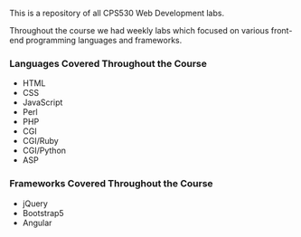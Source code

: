 This is a repository of all CPS530 Web Development labs.

Throughout the course we had weekly labs which focused on various front-end programming languages and frameworks. 

### Languages Covered Throughout the Course
- HTML
- CSS
- JavaScript
- Perl
- PHP
- CGI
- CGI/Ruby
- CGI/Python
- ASP

### Frameworks Covered Throughout the Course
- jQuery
- Bootstrap5
- Angular
